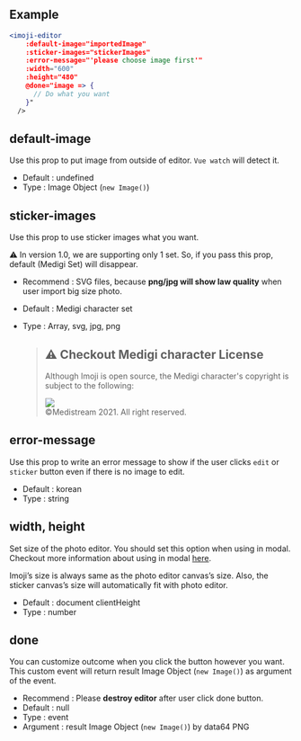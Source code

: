 ## Example

```jsx
<imoji-editor
    :default-image="importedImage"
    :sticker-images="stickerImages"
    :error-message="'please choose image first'"
    :width="600"
    :height="480"
    @done="image => {
      // Do what you want
    }"
  />
```

## default-image

Use this prop to put image from outside of editor. `Vue watch` will detect it.

- Default : undefined
- Type : Image Object (`new Image()`)

## sticker-images

Use this prop to use sticker images what you want.

⚠ In version 1.0, we are supporting only 1 set. So, if you pass this prop, default (Medigi Set) will disappear.

- Recommend : SVG files, because **png/jpg will show law quality** when user import big size photo.
- Default : Medigi character set
- Type : Array, svg, jpg, png

  > ## ⚠ Checkout Medigi character License
  >
  > Although Imoji is open source, the Medigi character's copyright is subject to the following:
  >
  > ![](/by-nc-nd.svg)  
  > ©Medistream 2021. All right reserved.

## error-message

Use this prop to write an error message to show if the user clicks `edit` or `sticker` button even if there is no image to edit.

- Default : korean
- Type : string

## width, height

Set size of the photo editor. You should set this option when using in modal. Checkout more information about using in modal [here](##using-in-modal).

Imoji’s size is always same as the photo editor canvas’s size. Also, the sticker canvas’s size will automatically fit with photo editor.

- Default : document clientHeight
- Type : number

## done

You can customize outcome when you click the button however you want. This custom event will return result Image Object (`new Image()`) as argument of the event.

- Recommend : Please **destroy editor** after user click done button.
- Default : null
- Type : event
- Argument : result Image Object (`new Image()`) by data64 PNG
